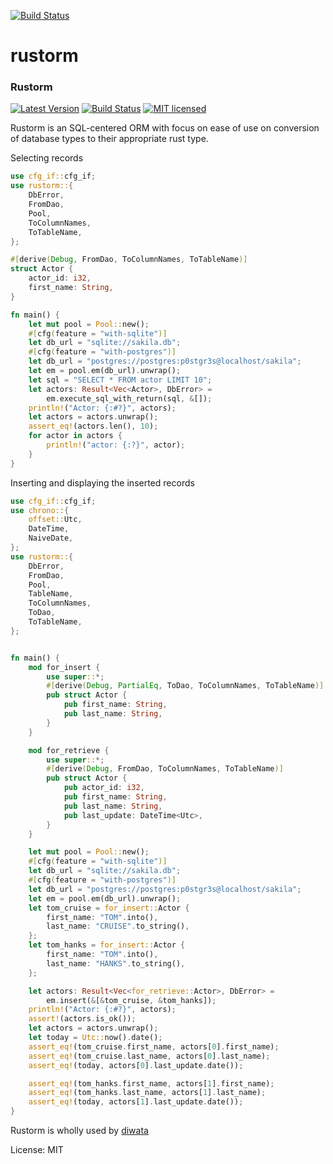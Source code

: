 [![Build Status](https://travis-ci.org/ivanceras/rustorm.svg?branch=master)](https://travis-ci.org/ivanceras/rustorm)

# rustorm


### Rustorm

[![Latest Version](https://img.shields.io/crates/v/rustorm.svg)](https://crates.io/crates/rustorm)
[![Build Status](https://travis-ci.org/ivanceras/rustorm.svg?branch=master)](https://travis-ci.org/ivanceras/rustorm)
[![MIT licensed](https://img.shields.io/badge/license-MIT-blue.svg)](./LICENSE)

Rustorm is an SQL-centered ORM with focus on ease of use on conversion of database types to
their appropriate rust type.

Selecting records

```rust
use cfg_if::cfg_if;
use rustorm::{
    DbError,
    FromDao,
    Pool,
    ToColumnNames,
    ToTableName,
};

#[derive(Debug, FromDao, ToColumnNames, ToTableName)]
struct Actor {
    actor_id: i32,
    first_name: String,
}

fn main() {
    let mut pool = Pool::new();
    #[cfg(feature = "with-sqlite")]
    let db_url = "sqlite://sakila.db";
    #[cfg(feature = "with-postgres")]
    let db_url = "postgres://postgres:p0stgr3s@localhost/sakila";
    let em = pool.em(db_url).unwrap();
    let sql = "SELECT * FROM actor LIMIT 10";
    let actors: Result<Vec<Actor>, DbError> =
        em.execute_sql_with_return(sql, &[]);
    println!("Actor: {:#?}", actors);
    let actors = actors.unwrap();
    assert_eq!(actors.len(), 10);
    for actor in actors {
        println!("actor: {:?}", actor);
    }
}
```
Inserting and displaying the inserted records

```rust
use cfg_if::cfg_if;
use chrono::{
    offset::Utc,
    DateTime,
    NaiveDate,
};
use rustorm::{
    DbError,
    FromDao,
    Pool,
    TableName,
    ToColumnNames,
    ToDao,
    ToTableName,
};


fn main() {
    mod for_insert {
        use super::*;
        #[derive(Debug, PartialEq, ToDao, ToColumnNames, ToTableName)]
        pub struct Actor {
            pub first_name: String,
            pub last_name: String,
        }
    }

    mod for_retrieve {
        use super::*;
        #[derive(Debug, FromDao, ToColumnNames, ToTableName)]
        pub struct Actor {
            pub actor_id: i32,
            pub first_name: String,
            pub last_name: String,
            pub last_update: DateTime<Utc>,
        }
    }

    let mut pool = Pool::new();
    #[cfg(feature = "with-sqlite")]
    let db_url = "sqlite://sakila.db";
    #[cfg(feature = "with-postgres")]
    let db_url = "postgres://postgres:p0stgr3s@localhost/sakila";
    let em = pool.em(db_url).unwrap();
    let tom_cruise = for_insert::Actor {
        first_name: "TOM".into(),
        last_name: "CRUISE".to_string(),
    };
    let tom_hanks = for_insert::Actor {
        first_name: "TOM".into(),
        last_name: "HANKS".to_string(),
    };

    let actors: Result<Vec<for_retrieve::Actor>, DbError> =
        em.insert(&[&tom_cruise, &tom_hanks]);
    println!("Actor: {:#?}", actors);
    assert!(actors.is_ok());
    let actors = actors.unwrap();
    let today = Utc::now().date();
    assert_eq!(tom_cruise.first_name, actors[0].first_name);
    assert_eq!(tom_cruise.last_name, actors[0].last_name);
    assert_eq!(today, actors[0].last_update.date());

    assert_eq!(tom_hanks.first_name, actors[1].first_name);
    assert_eq!(tom_hanks.last_name, actors[1].last_name);
    assert_eq!(today, actors[1].last_update.date());
}
```
Rustorm is wholly used by [diwata](https://github.com/ivanceras/diwata)

License: MIT

